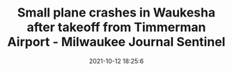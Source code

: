---
"title": "Small plane crashes in Waukesha after takeoff from Timmerman Airport - Milwaukee Journal Sentinel"
"date": "2021-10-12 18:25:6"
"feed_name": "GOOGLENEWSCONSTRUCTION"
"feed_website": "https://news.google.com/search?q=construction%2Bincident&hl=en-US&gl=US&ceid=US:en"
"feed_rss": "https://news.google.com/rss/search?q=construction%2Bincident&hl=en-US&gl=US&ceid=US:en"
"link": "https://www.jsonline.com/story/communities/waukesha/2021/10/12/small-plane-crashes-waukesha-after-takeoff-timmerman-airport-in-milwaukee/8421313002/"
"source": "{'href': 'https://www.jsonline.com', 'title': 'Milwaukee Journal Sentinel'}"
"file": "_posts/2021-1-1-5cab4d062489e63a2c7dfcf6f319c8cd7f10ff85.md"
"accident": "0"
"drilling": "0"
"dead": "0"
"injured": "0"
"arrested": "0"
"place": "unknown place"
"where": "unknown site"
"causes": "unknown"
"place_uri": "unknown place"
---